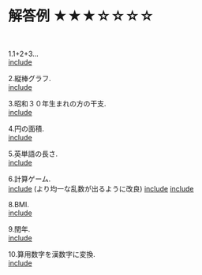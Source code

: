 # 解答例 ★★★☆☆☆☆
<br>

1.1+2+3...  
[include](star_3/total_10000.c)

2.縦棒グラフ.  
[include](star_3/vertical_bar_graph.c)

3.昭和３０年生まれの方の干支.  
[include](star_3/eto2.c)

4.円の面積.  
[include](star_3/circle_area.c)

5.英単語の長さ.  
[include](star_3/word_length.c)

6.計算ゲーム.  
[include](star_3/calculation_game2.c)
(より均一な乱数が出るように改良)
[include](star_3/mt.h)
[include](star_3/calculation_game3.c)

8.BMI.   
[include](star_3/bmi.c)

9.閏年.  
[include](star_3/leap_year.c)

10.算用数字を漢数字に変換.  
[include](star_3/num2kan.c)
